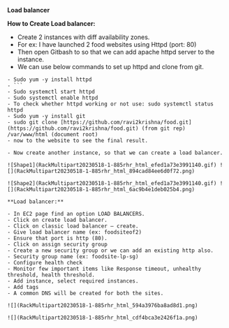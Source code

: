 **Load balancer**

**How to Create Load balancer:**

- Create 2 instances with diff availability zones.
- For ex: I have launched 2 food websites using Httpd (port: 80)
- Then open Gitbash to so that we can add apache httpd server to the instance.
- We can use below commands to set up httpd and clone from git.
 ```
- Sudo yum -y install httpd
- ```
- Sudo systemctl start httpd
- Sudo systemctl enable httpd
- To check whether httpd working or not use: sudo systemctl status httpd
- Sudo yum -y install git
- sudo git clone [https://github.com/ravi2krishna/food.git](https://github.com/ravi2krishna/food.git) (from git rep) /var/www/html (document root)
- now to the website to see the final result.

- Now create another instance, so that we can create a load balancer.

![Shape1](RackMultipart20230518-1-885rhr_html_efed1a73e3991140.gif) ![](RackMultipart20230518-1-885rhr_html_894cad84ee6d0f72.png)

![Shape2](RackMultipart20230518-1-885rhr_html_efed1a73e3991140.gif) ![](RackMultipart20230518-1-885rhr_html_6ac9b4e1deb025b4.png)

**Load balancer:**

- In EC2 page find an option LOAD BALANCERS.
- Click on create load balancer.
- Click on classic load balancer – create.
- Give load balancer name (ex: foodsiteof2)
- Ensure that port is http (80).
- Click on assign security group
- Create a new security group or we can add an existing http also.
- Security group name (ex: foodsite-lp-sg)
- Configure health check
- Monitor few important items like Response timeout, unhealthy threshold, health threshold.
- Add instance, select required instances.
- Add tags
- A common DNS will be created for both the sites.

![](RackMultipart20230518-1-885rhr_html_594a3976ba8ad8d1.png)

![](RackMultipart20230518-1-885rhr_html_cdf4bca3e2426f1a.png)
